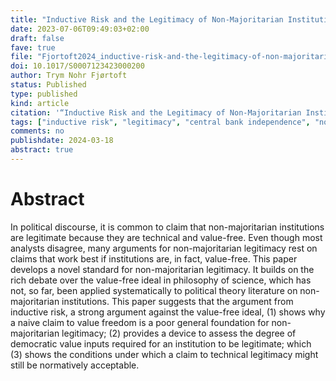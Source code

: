 ```yaml
---
title: "Inductive Risk and the Legitimacy of Non-Majoritarian Institutions"
date: 2023-07-06T09:49:03+02:00
draft: false
fave: true
file: "Fjortoft2024_inductive-risk-and-the-legitimacy-of-non-majoritarian-institutions.pdf"
doi: 10.1017/S0007123423000200
author: Trym Nohr Fjørtoft
status: Published
type: published
kind: article
citation: '“Inductive Risk and the Legitimacy of Non-Majoritarian Institutions.” <em>British Journal of Political Science</em> 54 (2): 389–404.'
tags: ["inductive risk", "legitimacy", "central bank independence", "non-majoritarian institutions", "value freedom"]
comments: no
publishdate: 2024-03-18
abstract: true
---
```


# Abstract

In political discourse, it is common to claim that non-majoritarian institutions are legitimate because they are technical and value-free. Even though most analysts disagree, many arguments for non-majoritarian legitimacy rest on claims that work best if institutions are, in fact, value-free. This paper develops a novel standard for non-majoritarian legitimacy. It builds on the rich debate over the value-free ideal in philosophy of science, which has not, so far, been applied systematically to political theory literature on non- majoritarian institutions. This paper suggests that the argument from inductive risk, a strong argument against the value-free ideal, (1) shows why a naive claim to value freedom is a poor general foundation for non-majoritarian legitimacy; (2) provides a device to assess the degree of democratic value inputs required for an institution to be legitimate; which (3) shows the conditions under which a claim to technical legitimacy might still be normatively acceptable.

